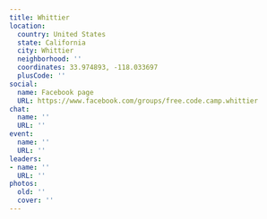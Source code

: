 ```yaml
---
title: Whittier
location:
  country: United States
  state: California
  city: Whittier
  neighborhood: ''
  coordinates: 33.974893, -118.033697
  plusCode: ''
social:
  name: Facebook page
  URL: https://www.facebook.com/groups/free.code.camp.whittier
chat:
  name: ''
  URL: ''
event:
  name: ''
  URL: ''
leaders:
- name: ''
  URL: ''
photos:
  old: ''
  cover: ''
---
```

